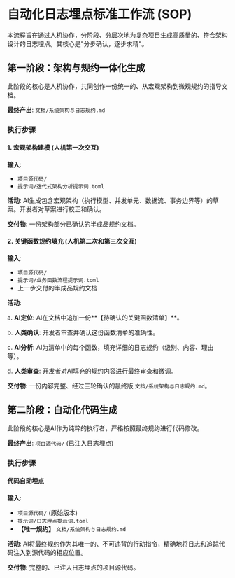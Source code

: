 # 自动化日志埋点标准工作流 (SOP)

本流程旨在通过人机协作，分阶段、分层次地为复杂项目生成高质量的、符合架构设计的日志埋点。其核心是"分步确认，逐步求精"。

## 第一阶段：架构与规约一体化生成

此阶段的核心是人机协作，共同创作一份统一的、从宏观架构到微观规约的指导文档。

**最终产出**: `文档/系统架构与日志规约.md`

### 执行步骤

#### 1. 宏观架构建模 (人机第一次交互)

**输入**:
- `项目源代码/`
- `提示词/迭代式架构分析提示词.toml`

**活动**: AI生成包含宏观架构（执行模型、并发单元、数据流、事务边界等）的草案。开发者对草案进行校正和确认。

**交付物**: 一份架构部分已确认的半成品规约文档。

#### 2. 关键函数规约填充 (人机第二次和第三次交互)

**输入**:
- `项目源代码/`
- `提示词/业务函数流程提示词.toml`
- 上一步交付的半成品规约文档

**活动**:

a. **AI定位**: AI在文档中追加一份**【待确认的关键函数清单】**。

b. **人类确认**: 开发者审查并确认这份函数清单的准确性。

c. **AI分析**: AI为清单中的每个函数，填充详细的日志规约（级别、内容、理由等）。

d. **人类审查**: 开发者对AI填充的规约内容进行最终审查和微调。

**交付物**: 一份内容完整、经过三轮确认的最终版 `文档/系统架构与日志规约.md`。

## 第二阶段：自动化代码生成

此阶段的核心是AI作为纯粹的执行者，严格按照最终规约进行代码修改。

**最终产出**: `项目源代码/` (已注入日志埋点)

### 执行步骤

#### 代码自动埋点

**输入**:
- `项目源代码/` (原始版本)
- `提示词/日志埋点提示词.toml`
- **【唯一规约】** `文档/系统架构与日志规约.md`

**活动**: AI将最终规约作为其唯一的、不可违背的行动指令，精确地将日志和追踪代码注入到源代码的相应位置。

**交付物**: 完整的、已注入日志埋点的项目源代码。
